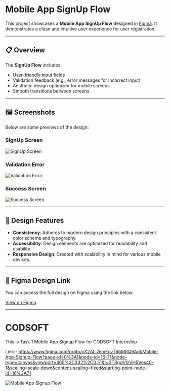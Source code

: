 # Mobile App SignUp Flow

This project showcases a **Mobile App SignUp Flow** designed in [Figma](https://www.figma.com). It demonstrates a clean and intuitive user experience for user registration.

---

## 📋 Overview

The **SignUp Flow** includes:
- User-friendly input fields
- Validation feedback (e.g., error messages for incorrect input)
- Aesthetic design optimized for mobile screens
- Smooth transitions between screens

---

## 🖼️ Screenshots

Below are some previews of the design:

### SignUp Screen
![SignUp Screen](path/to/your/signup-screen-image.png)

### Validation Error
![Validation Error](path/to/your/error-screen-image.png)

### Success Screen
![Success Screen](path/to/your/success-screen-image.png)

---

## 🎨 Design Features

- **Consistency**: Adheres to modern design principles with a consistent color scheme and typography.
- **Accessibility**: Design elements are optimized for readability and usability.
- **Responsive Design**: Created with scalability in mind for various mobile devices.

---

## 🔗 Figma Design Link

You can access the full design on Figma using the link below:

[View on Figma](https://www.figma.com/proto/vX2ALi7emEovT6bMRQ9Aql/Mobile-App-Signup-Flow?page-id=0%3A1&node-id=16-71&node-type=canvas&viewport=465%2C332%2C0.51&t=3TRgdVIzVH5Ves40-1&scaling=scale-down&content-scaling=fixed&starting-point-node-id=16%3A71)

---

##


# CODSOFT
This is Task 1 Mobile App Signup Flow for CODSOFT Internship

Link:- https://www.figma.com/proto/vX2ALi7emEovT6bMRQ9Aql/Mobile-App-Signup-Flow?page-id=0%3A1&node-id=16-71&node-type=canvas&viewport=465%2C332%2C0.51&t=3TRgdVIzVH5Ves40-1&scaling=scale-down&content-scaling=fixed&starting-point-node-id=16%3A71

![Mobile App Signup Flow](https://github.com/user-attachments/assets/51ac4aa1-f4d1-4413-b540-342cfd7c4c20)
